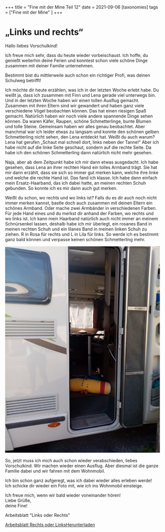 +++
title = "Fine mit der Mine Teil 12"
date = 2021-09-06
[taxonomies]
tags = ["Fine mit der Mine" ]
+++

# „Links und rechts“

Hallo liebes Vorschulkind!

Ich freue mich sehr, dass du heute wieder vorbeischaust. Ich hoffe, du genießt weiterhin deine Ferien und konntest schon viele schöne Dinge zusammen mit deiner Familie unternehmen.

Bestimmt bist du mittlerweile auch schon ein richtiger Profi, was deinen Schulweg betrifft!

Ich möchte dir heute erzählen, was ich in der letzten Woche erlebt habe. Du weißt ja, dass ich zusammen mit Finn und Lena gerade viel unterwegs bin. Und in der letzten Woche haben wir einen tollen Ausflug gemacht. Zusammen mit ihren Eltern sind wir gewandert und haben ganz viele verschiedene Vögel beobachten können. Das hat einen riesigen Spaß gemacht. Natürlich haben wir noch viele andere spannende Dinge sehen können. Da waren Käfer, Raupen, schöne Schmetterlinge, bunte Blumen und tolle Steine. Gemeinsam haben wir alles genau beobachtet. Aber manchmal war ich leider etwas zu langsam und konnte den schönen gelben Schmetterling nicht sehen, den Lena entdeckt hat. Weißt du auch warum? Lena hat gerufen „Schaut mal schnell dort, links neben der Tanne!“ Aber ich habe nicht auf die linke Seite geschaut, sondern auf die rechte Seite. Da habe ich den schönen Schmetterling dann natürlich nicht mehr gesehen.

Naja, aber ab dem Zeitpunkt habe ich mir dann etwas ausgedacht. Ich habe gesehen, dass Lena an ihrer rechten Hand ein tolles Armband trägt. Sie hat mir dann erzählt, dass sie sich so immer gut merken kann, welche ihre linke und welche die rechte Hand ist. Das fand ich klasse. Ich habe dann einfach mein Ersatz-Haarband, das ich dabei hatte, an meinen rechten Schuh gebunden. So konnte ich es mir dann auch gut merken.

Weißt du schon, wo rechts und wo links ist? Falls du es dir auch noch nicht immer merken kannst, bastle doch auch zusammen mit deinen Eltern ein schönes Armband. Oder mache zwei Armbänder in verschiedenen Farben. Für jede Hand eines und du merkst dir anhand der Farben, wo rechts und wo links ist. Ich kann mein Haarband natürlich auch nicht immer an meinem Schnürsenkel lassen, deshalb habe ich mir überlegt, ein rosanes Band in meinen rechten Schuh und ein lilanes Band in meinen linken Schuh zu ziehen. R in Rosa für rechts und L in Lila für links. So werde ich es bestimmt ganz bald können und verpasse keinen schönen Schmetterling mehr.

![](images/Fine-im-Wohnmobil-768x1024.jpg)

So, jetzt muss ich mich auch schon wieder verabschieden, liebes Vorschulkind. Wir machen wieder einen Ausflug. Aber diesmal ist die ganze Familie dabei und wir fahren mit dem Wohnmobil.

Ich bin schon ganz aufgeregt, was ich dabei wieder alles erleben werde!  
Ich schicke dir wieder ein Foto mit, wie ich ins Wohnmobil einsteige.

Ich freue mich, wenn wir bald wieder voneinander hören!  
Liebe Grüße,  
deine Fine!

Arbeitsblatt "Links oder Rechts"

[Arbeitsblatt Rechts oder Links](https://volksschule-partenkirchen.de/wp-content/uploads/Arbeitsblatt-Rechts-oder-Links.pdf)[Herunterladen](https://volksschule-partenkirchen.de/wp-content/uploads/Arbeitsblatt-Rechts-oder-Links.pdf)
